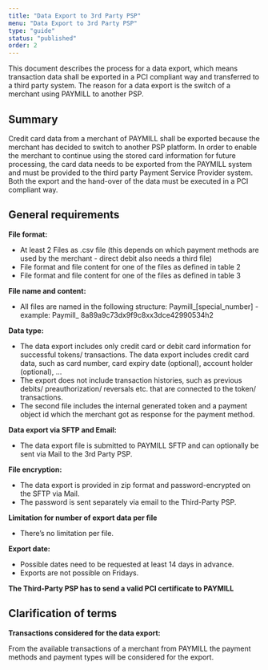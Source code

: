 ```yaml
---
title: "Data Export to 3rd Party PSP"
menu: "Data Export to 3rd Party PSP"
type: "guide"
status: "published"
order: 2
---
```


This document describes the process for a data export, which means transaction data shall be exported in a PCI compliant way and transferred to a third party system. The reason for a data export is the switch of a merchant using PAYMILL to another PSP.

## Summary

Credit card data from a merchant of PAYMILL shall be exported because the merchant has decided to switch to another PSP platform. In order to enable the merchant to continue using the stored card information for future processing, the card data needs to be exported from the PAYMILL system and must be provided to the third party Payment Service Provider system. Both the export and the hand-over of the data must be executed in a PCI compliant way.

## General requirements

**File format:**

  - At least 2 Files as .csv file (this depends on which payment methods are used by the merchant - direct debit also needs a third file)
  - File format and file content for one of the files as defined in table 2
  - File format and file content for one of the files as defined in table 3

**File name and content:**

  - All files are named in the following structure: Paymill_[special_number] - example: Paymill_ 8a89a9c73dx9f9c8xx3dce42990534h2

**Data type:**

  - The data export includes only credit card or debit card information for successful tokens/ transactions. The data export includes credit card data, such as card number, card expiry date (optional), account holder (optional), …
  - The export does not include transaction histories, such as previous debits/ preauthorization/ reversals etc. that are connected to the token/ transactions.
  - The second file includes the internal generated token and a payment object id which the merchant got as response for the payment method.

**Data export via SFTP and Email:**

  - The data export file is submitted to PAYMILL SFTP and can optionally be sent via Mail to the 3rd Party PSP.

**File encryption:**

  - The data export is provided in zip format and password-encrypted on the SFTP via Mail.
  - The password is sent separately via email to the Third-Party PSP.

**Limitation for number of export data per file**
  - There’s no limitation per file.

**Export date:**

  - Possible dates need to be requested at least 14 days in advance.
  - Exports are not possible on Fridays.

**The Third-Party PSP has to send a valid PCI certificate to PAYMILL**

## Clarification of terms

**Transactions considered for the data export:**

From the available transactions of a merchant from PAYMILL the payment methods and payment types will be considered for the export.
